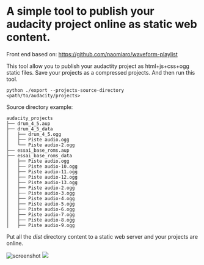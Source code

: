 # A simple tool to publish your audacity project online as static web content.

Front end based on: https://github.com/naomiaro/waveform-playlist
    
This tool allow you to publish your audactity project as html+js+css+ogg static files.
Save your projects as a compressed projects.
And then run this tool.

```
python ./export --projects-source-directory <path/to/audacity/projects>
```

Source directory example:

```
audacity_projects
├── drum_4_5.aup
├── drum_4_5_data
│   ├── drum_4_5.ogg
│   ├── Piste audio.ogg
│   └── Piste audio-2.ogg
├── essai_base_roms.aup
├── essai_base_roms_data
│   ├── Piste audio.ogg
│   ├── Piste audio-10.ogg
│   ├── Piste audio-11.ogg
│   ├── Piste audio-12.ogg
│   ├── Piste audio-13.ogg
│   ├── Piste audio-2.ogg
│   ├── Piste audio-3.ogg
│   ├── Piste audio-4.ogg
│   ├── Piste audio-5.ogg
│   ├── Piste audio-6.ogg
│   ├── Piste audio-7.ogg
│   ├── Piste audio-8.ogg
│   ├── Piste audio-9.ogg
```

Put all the *dist* directory content to a static web server and your projects are online.

![screenshot](https://github.com/screwt/audacity-web-exporter/raw/master/scrsh_2.jpg)
<img src="https://github.com/screwt/audacity-web-exporter/raw/master/scrsh_2.jpg">
